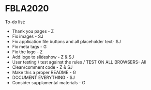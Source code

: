 # FBLA2020

To-do list:
- Thank you pages - Z
- Fix images - SJ
- Fix application file buttons and all placeholder text- SJ
- Fix meta tags - G
- Fix the logo - Z
- Add logo to slideshow - Z & SJ
- User testing / test against the rules / TEST ON ALL BROWSERS- All
- Clean/comment code - Z & SJ
- Make this a proper README - G
- DOCUMENT EVERYTHING - SJ
- Consider supplamental materials - G
